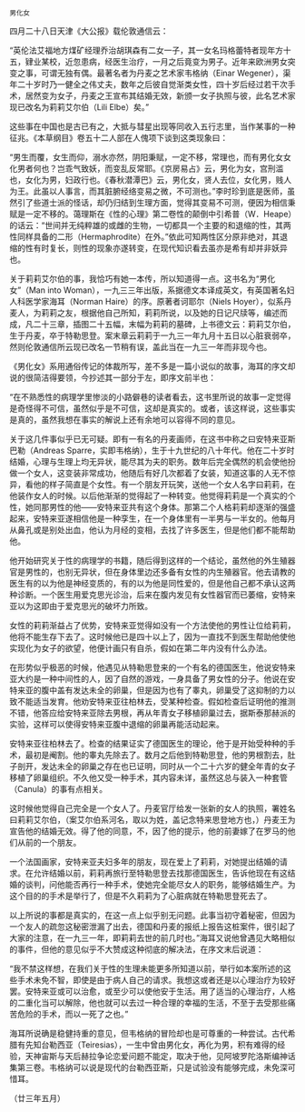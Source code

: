     男化女 

   四月二十八日天津《大公报》载伦敦通信云：

   “英伦法艾福地方煤矿经理乔治胡琪森有二女一子，其一女名玛格蕾特者现年方十五，肄业某校，近忽患病，经医生治疗，一月之后竟变为男子。近年来欧洲男女突变之事，可谓无独有偶。最著名者为丹麦之艺术家韦格纳（Einar Wegener），渠年二十岁时乃一健全之伟丈夫，数年之后彼自觉渐类女性，四十岁后经过若干次手术，居然变为女子，丹麦之王宣布其结婚无效，新颁一女子执照与彼，此名艺术家现已改名为莉莉艾尔伯（Lili Elbe）矣。”

   这些事在中国也是古已有之，大抵与彗星出现等同收入五行志里，当作某事的一种征兆。《本草纲目》卷五十二人部在人傀项下谈到这类现象曰：

   “男生而覆，女生而仰，溺水亦然，阴阳秉赋，一定不移，常理也，而有男化女女化男者何也？岂乖气致妖，而变乱反常耶。《京房易占》云，男化为女，宫刑滥也，女化为男，妇政行也。《春秋潜潭巴》云，男化女，贤人去位，女化男，贱人为王。此虽以人事言，而其脏腑经络变易之微，不可测也。”李时珍到底是医师，虽然引了些道士派的怪话，却仍归结到生理方面，觉得其变易不可测，便因为相信秉赋是一定不移的。蔼理斯在《性的心理》第二卷性的颠倒中引希普（W．Heape）的话云：“世间并无纯粹雄的或雌的生物，一切都具一个主要的和退缩的性，其两性同样具备的二形（Hermaphrodite）在外。”依此可知两性区分原非绝对，其退缩的性有时复长，则性的现象亦遂转变，在现代知识看去虽亦是希有却并非妖异也。

   关于莉莉艾尔伯的事，我恰巧有她一本传，所以知道得一点。这书名为“男化女”（Man into Woman），一九三三年出版，系据德文本译成英文，有英国著名妇人科医学家海耳（Norman Haire）的序。原著者诃耶尔（Niels Hoyer），似系丹麦人，为莉莉之友，根据他自己所知，莉莉所说，以及她的日记尺牍等，编述而成，凡二十三章，插图二十五幅，末幅为莉莉的墓碑，上书德文云：莉莉艾尔伯，生于丹麦，卒于特勒思登。案末章云莉莉于一九三一年九月十五日以心脏衰弱卒，然则伦敦通信所云现已改名一节稍有误，盖此当在一九三一年而非现今也。

   《男化女》系用通俗传记的体裁所写，差不多是一篇小说似的故事，海耳的序文却说的很简洁得要领，今抄述其一部分于左，即序文前半也：

   “在不熟悉性的病理学里惨淡的小路僻巷的读者看去，这书里所说的故事一定觉得是奇怪得不可信，虽然似乎是不可信，这却是真实的。或者，该这样说，这些事实是真的，虽然我想在事实的解说上还有余地可以容得不同的意见。

   关于这几件事似乎已无可疑。即有一有名的丹麦画师，在这书中称之曰安特来亚斯巴勒（Andreas Sparre，实即韦格纳），生于十九世纪的八十年代。他在二十岁时结婚，心理与生理上均无异状，能尽其为夫的职务。数年后完全偶然的机会使他扮做一个女人，这变装非常成功，他随后有好几次都着了女装，知道这事的人无不惊异，看他的样子简直是个女性。有一个朋友开玩笑，送他一个女人名字曰莉莉，在他装作女人的时候。以后他渐渐的觉得起了一种转变。他觉得莉莉是一个真实的个性，她同那男性的他——安特来亚共有这个身体。那第二个人格莉莉却逐渐的强盛起来，安特来亚遂相信他是一种孪生，在一个身体里有一半男与一半女的。他每月从鼻孔或是别处出血，他认为月经的变相，去找了许多医生，但是他们都不能帮助他。

   他开始研究关于性的病理学的书籍，随后得到这样的一个结论，虽然他的外生殖器官是男性的，也别无异状，但在身体里边还多备有女性的内生殖器官。他去请教的医生有的以为他是神经变质的，有的以为他是同性爱的，但是他自己都不承认这两种诊断。一个医生用爱克思光诊治，后来在腹内发见有女性器官而已萎缩，安特来亚以为这即由于爱克思光的破坏力所致。

   女性的莉莉渐益占了优势，安特来亚觉得如没有一个方法使他的男性让位给莉莉，他将不能生存下去了。这时候他已是四十以上了，因为一直找不到医生帮助他使他实现化为女子的欲望，他便计画只有自杀，假如在第二年内没有什么办法。

   在形势似乎极恶的时候，他遇见从特勒思登来的一个有名的德国医生，他说安特来亚大约是一种中间性的人，因了自然的游戏，一身具备了男女性的分子。他说在安特来亚的腹中盖有发达未全的卵巢，但是因为也有了睾丸，卵巢受了这抑制的力以致不能适当发育。他劝安特来亚往柏林去，受某种检查。假如检查后证明他的推测不错，他答应给安特来亚除去男根，再从年青女子移植卵巢过去，据斯泰那赫派的实验，这样可以使得安特来亚腹中退缩的卵巢再能活动起来。

   安特来亚往柏林去了。检查的结果证实了德国医生的理论，他于是开始受种种的手术，最初是阉割。他的睾丸先除去了。数月之后他到特勒思登，他的男根割去，肚子剖开，发达未全的卵巢之存在也已证明，同时从一个二十六岁的健全年青的女子移植了卵巢组织。不久他又受一种手术，其内容未详，虽然这总与装入一种套管（Canula）的事有点相关。

   这时候他觉得自己完全是一个女人了。丹麦官厅给发一张新的女人的执照，署姓名曰莉莉艾尔伯，（案艾尔伯系河名，取以为姓，盖记念特来思登地方也，）丹麦王为宣告他的结婚无效。得了他的同意，不，因了他的提示，他的前妻嫁了在罗马的他们从前的一个朋友。

   一个法国画家，安特来亚夫妇多年的朋友，现在爱上了莉莉，对她提出结婚的请求。在允许结婚以前，莉莉再旅行至特勒思登去找那德国医生，告诉他现在有这结婚的谈判，问他能否再行一种手术，使她完全能尽女人的职务，能够结婚生产。为这个目的的手术是举行了，但是不久莉莉为了心脏病就在特勒思登死去了。

   以上所说的事都是真实的，在这一点上似乎别无问题。此事当初守着秘密，但因为一个友人的疏忽这秘密泄漏了出去，德国和丹麦的报纸上报告这桩案件，很引起了大家的注意，在一九三一年，即莉莉去世的前几时也。”海耳又说他曾遇见大略相似的事件，但他的意见似乎不大赞成这种彻底的解决法，在序文末后说道：

   “我不禁这样想，在我们关于性的生理未能更多所知道以前，举行如本案所述的这些手术未免不智，即使是由于病人自己的请求。我想这或者还是以心理治疗为较好罢。安特来亚或可以治愈，或至少可以使他安于生活。用了适当的心理治疗，人格的二重化当可以解除，他也就可以去过一种合理的幸福的生活，不至于去受那些痛苦危险的手术，而以一死了之也。”

   海耳所说确是稳健持重的意见，但韦格纳的冒险却也是可尊重的一种尝试。古代希腊有先知台勒西亚（Teiresias），一生中曾由男化女，再化为男，积有难得的经验，天神宙斯与天后赫拉争论恋爱问题不能定，取决于他，见阿坡罗陀洛斯编神话集第三卷。韦格纳可以说是现代的台勒西亚斯，只是试验没有能够完成，未免深可惜耳。

   （廿三年五月）

